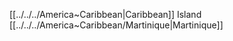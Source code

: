 
[[../../../America~Caribbean|Caribbean]] Island [[../../../America~Caribbean/Martinique|Martinique]]
